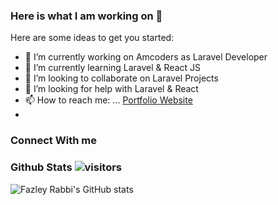 ### Here is what I am working on 👋

Here are some ideas to get you started:

- 🔭 I’m currently working on Amcoders as Laravel Developer
- 🌱 I’m currently learning Laravel & React JS
- 👯 I’m looking to collaborate on Laravel Projects
- 🤔 I’m looking for help with Laravel & React
- 📫 How to reach me: ... [Portfolio Website](https://fazleyrabbi.me)
- 
### Connect With me


### Github Stats  ![visitors](https://visitor-badge.glitch.me/badge?page_id=${fazleyrabby}.${https://github.com/fazleyrabby/fazleyrabby})

![Fazley Rabbi's GitHub stats](https://github-readme-stats.vercel.app/api?username=fazleyrabby&show_icons=true&count_private=true)





